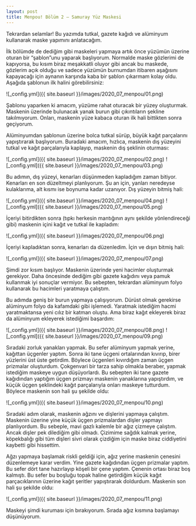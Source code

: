 ```yaml
---
layout: post
title: Menpou! Bölüm 2 – Samuray Yüz Maskesi
---
```


Tekrardan selamlar! Bu yazımda tutkal, gazete kağıdı ve alüminyum kullanarak maske yapımını anlatacağım.

İlk bölümde de dediğim gibi maskeleri yapmaya artık önce yüzümün üzerine oturan bir “şablon”unu yaparak başlıyorum. Normalde maske gözlerimi de kapıyorsa, bu kısım biraz meşakkatli oluyor gibi ancak bu maskede, gözlerim açık olduğu ve sadece yüzümün burnumdan itibaren aşağısını kapayacağı için aynanın karşında kaba bir şablon çıkarmam kolay oldu. Aşağıda şablonun ilk halini görebilirsiniz:

![_config.yml]({{ site.baseurl }}/images/2020_07_menpou/01.png)

Şablonu yaparken ki amacım, yüzüme rahat oturacak bir yüzey oluşturmak. Maskenin üzerinde bulunacak yanak burun gibi çıkıntıların şekline takılmıyorum. Onları, maskenin yüze kabaca oturan ilk hali bittikten sonra geçiyorum.

Alüminyumdan şablonun üzerine bolca tutkal sürüp, büyük kağıt parçalarını yapıştırarak başlıyorum. Buradaki amacım, hızlıca, maskenin dış yüzeyini tutkal ve kağıt parçalarıyla kaplayıp, maskenin dış şeklinin oturması:

![_config.yml]({{ site.baseurl }}/images/2020_07_menpou/02.png)
![_config.yml]({{ site.baseurl }}/images/2020_07_menpou/03.png)

Bu adımın, dış yüzeyi, kenarları düşünmeden kapladığım zaman bitiyor. Kenarları en son düzeltmeyi planlıyorum. Şu an için, yanları neredeyse kulaklarıma, alt kısmı ise boynuma kadar uzanıyor. Dış yüzeyin bitmiş hali:

![_config.yml]({{ site.baseurl }}/images/2020_07_menpou/04.png)
![_config.yml]({{ site.baseurl }}/images/2020_07_menpou/05.png)

İçeriyi bitirdikten sonra (tıpkı herkesin mantığının aynı şekilde yönlendireceği gibi) maskenin içini kağıt ve tutkal ile kapladım:

![_config.yml]({{ site.baseurl }}/images/2020_07_menpou/06.png)

İçeriyi kapladıktan sonra, kenarları da düzenledim. İçin ve dışın bitmiş hali:

![_config.yml]({{ site.baseurl }}/images/2020_07_menpou/07.png)

Şimdi zor kısım başlıyor. Maskenin üzerinde yeni hacimler oluşturmak gerekiyor. Daha öncesinde dediğim gibi gazete kağıdını veya pamuk kullanmak iyi sonuçlar vermiyor. Bu sebepten, tekrardan alüminyum folyo kullanarak bu hacimleri yaratmaya çalıştım.

Bu adımda geniş bir burun yapmaya çalışıyorum. Dürüst olmak gerekirse alüminyum folyo da kafamdaki gibi işlemedi. Yaratmak istediğim hacmi yaratmaktansa yeni cılız bir katman oluştu. Ama biraz kağıt ekleyerek biraz da alüminyum ekleyerek istediğimi başardım:

![_config.yml]({{ site.baseurl }}/images/2020_07_menpou/08.png)
![_config.yml]({{ site.baseurl }}/images/2020_07_menpou/09.png)

Sıradaki zorluk yanakları yapmak. Bu sefer alüminyum yapmak yerine, kağıttan üçgenler yaptım. Sonra iki tane üçgeni ortalarından kıvırıp, birer yüzlerini üst üste getirdim. Böylece üçgenleri kıvırdığım zaman üçgen prizmalar oluşturdum. Çokgenvari bir tarza sahip olmakla beraber, yapmak istediğim maskeye uygun düşüyorlardı. Bu sebepten iki tane gazete kağıdından yaptığım üçgen prizmayı maskenin yanaklarına yapıştırdım, ve küçük üçgen şeklindeki kağıt parçalarıyla onları maskeye tutturdum. Böylece maskenin son hali şu şekilde oldu:

![_config.yml]({{ site.baseurl }}/images/2020_07_menpou/10.png)

Sıradaki adım olarak, maskenin ağzını ve dişlerini yapmaya çalıştım. Maskenin üzerine yine küçük üçgen prizmalardan dişler yapmayı planlıyordum. Bu sebeple, mavi gazlı kalemle bir ağız çizmeye çalıştım. Ancak dişler pek dilediğim gibi olmadı. Çizimime sağdık kalmak yerine, köpekbalığı gibi tüm dişleri sivri olarak çizdiğim için maske biraz ciddiyetini kaybetti gibi hissettim.

Ağzı yapmaya başlamak riskli geldiği için, ağız yerine maskenin çenesini düzenlemeye karar verdim. Yine gazete kağıdından üçgen prizmalar yaptım. Bu sefer dört tane hazırlayıp köşeli bir çene yaptım. Çenenin ortası biraz boş kalmıştı. Bu sefer bu boşluğu topak haline getirdiğim küçük kağıt parçacıklarının üzerine kağıt şeritler yapıştırarak doldurdum. Maskenin son hali şu şekilde oldu:

![_config.yml]({{ site.baseurl }}/images/2020_07_menpou/11.png)

Maskeyi şimdi kuruması için bırakıyorum. Sırada ağız kısmına başlamayı düşünüyorum.

